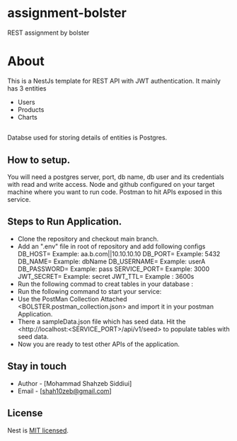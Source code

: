 # assignment-bolster
REST assignment by bolster

# About
This is a NestJs template for REST API with JWT authentication.
It mainly has 3 entities
- Users
- Products
- Charts
##
Databse used for storing details of entities is Postgres.


## How to setup.
You will need a postgres server, port, db name, db user and its credentials with read and write access.
Node and github configured on your target machine where you want to run code.
Postman to hit APIs exposed in this service.

## Steps to Run Application.
- Clone the repository and checkout main branch.
- Add an ".env" file in root of repository and add following configs
DB_HOST=<postgres server> Example: aa.b.com||10.10.10.10
DB_PORT=<postgres port> Example: 5432
DB_NAME=<db name> Example: dbName
DB_USERNAME=<user name> Example: userA
DB_PASSWORD=<password> Example: pass
SERVICE_PORT=<port on which you want your service to run> Example: 3000
JWT_SECRET=<JWT secret used to sign token> Example: secret
JWT_TTL=<time for which a token should be valid> Example : 3600s
- Run the following commad to creat tables in your database : <npm run migration:run>
- Run the following command to start your service: <npm run start>
- Use the PostMan Collection Attached <BOLSTER.postman_collection.json> and import it in your postman Application.
- There a sampleData.json file which has seed data. Hit the <http://localhost:<SERVICE_PORT>/api/v1/seed> to populate tables with seed data.
- Now you are ready to test other APIs of the application.



## Stay in touch

- Author - [Mohammad Shahzeb Siddiui]
- Email - [shah10zeb@gmail.com]


## License

Nest is [MIT licensed](LICENSE).
